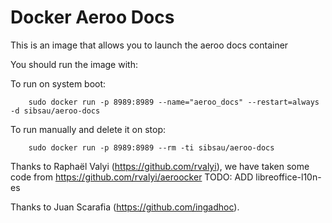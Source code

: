 Docker Aeroo Docs
==================

This is an image that allows you to launch the aeroo docs container

You should run the image with:

   To run on system boot:
    
        sudo docker run -p 8989:8989 --name="aeroo_docs" --restart=always -d sibsau/aeroo-docs

   To run manually and delete it on stop:
    
        sudo docker run -p 8989:8989 --rm -ti sibsau/aeroo-docs


Thanks to Raphaël Valyi (https://github.com/rvalyi), we have taken some code from https://github.com/rvalyi/aeroocker
TODO: ADD libreoffice-l10n-es

Thanks to Juan Scarafia (https://github.com/ingadhoc).
